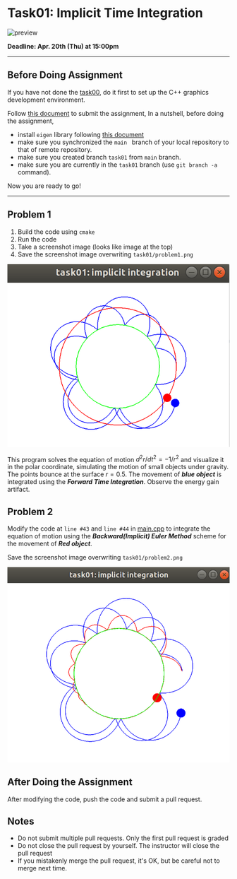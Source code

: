 # Task01: Implicit Time Integration

![preview](preview.png)

**Deadline: Apr. 20th (Thu) at 15:00pm**

----

## Before Doing Assignment

If you have not done the [task00](../task00), do it first to set up the C++ graphics development environment.

Follow [this document](../doc/submit.md) to submit the assignment, In a nutshell, before doing the assignment,

- install `eigen` library following  [this document](../doc/setup_eigen.md)
- make sure you synchronized the `main ` branch of your local repository  to that of remote repository.
- make sure you created branch `task01` from `main` branch.
- make sure you are currently in the `task01` branch (use `git branch -a` command).

Now you are ready to go!

---

## Problem 1

1. Build the code using `cmake`
2. Run the code
3. Take a screenshot image (looks like image at the top)
4. Save the screenshot image overwriting `task01/problem1.png`

![problem1](picture1.png)

This program solves the equation of motion ${d^2 r}/{d t^2} = - {1}/{r^2}$ and visualize it in the polar coordinate, simulating the motion of small objects under gravity. The points bounce at the surface $r=0.5$. The movement of ***blue object*** is integrated using the ***Forward Time Integration***. Observe the energy gain artifact. 




## Problem 2

Modify the code at `line #43`  and `line #44` in [main.cpp](main.cpp) to integrate the equation of motion using the ***Backward(Implicit) Euler Method*** scheme for the movement of ***Red object***. 

Save the screenshot image overwriting `task01/problem2.png`

![problem2](picture2.png)


## After Doing the Assignment

After modifying the code, push the code and submit a pull request.





## Notes

- Do not submit multiple pull requests. Only the first pull request is graded
- Do not close the pull request by yourself. The instructor will close the pull request
- If you mistakenly merge the pull request, it's OK, but be careful not to merge next time. 

